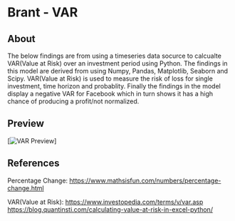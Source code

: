 # Brant - VAR



## About

The below findings are from using a timeseries data socurce to calcualte VAR(Value at Risk) over an investment period using Python. The findings in this model are derived from using Numpy, Pandas, Matplotlib, Seaborn and Scipy. VAR(Value at Risk) is used to measure the risk of loss for single investment, time horizon and probablity. Finally the findings in the model display a negative VAR for Facebook which in turn shows it has a high chance of producing a profit/not normalized.


## Preview

[![VAR Preview](https://user-images.githubusercontent.com/21012044/79016792-d8476300-7b3d-11ea-8786-266680790438.png)]




## References

Percentage Change: 
https://www.mathsisfun.com/numbers/percentage-change.html

VAR(Value at Risk):
https://www.investopedia.com/terms/v/var.asp
https://blog.quantinsti.com/calculating-value-at-risk-in-excel-python/



